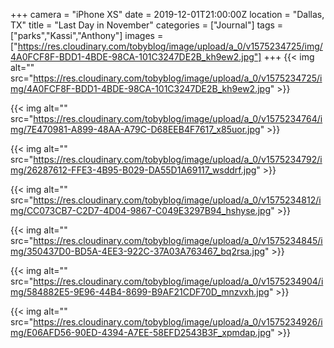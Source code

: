 +++
camera = "iPhone XS"
date = 2019-12-01T21:00:00Z
location = "Dallas, TX"
title = "Last Day in November"
categories = ["Journal"]
tags = ["parks","Kassi","Anthony"]
images = ["https://res.cloudinary.com/tobyblog/image/upload/a_0/v1575234725/img/4A0FCF8F-BDD1-4BDE-98CA-101C3247DE2B_kh9ew2.jpg"]
+++
{{< img alt="" src="https://res.cloudinary.com/tobyblog/image/upload/a_0/v1575234725/img/4A0FCF8F-BDD1-4BDE-98CA-101C3247DE2B_kh9ew2.jpg" >}}  
<!--more-->

{{< img alt="" src="https://res.cloudinary.com/tobyblog/image/upload/a_0/v1575234764/img/7E470981-A899-48AA-A79C-D68EEB4F7617_x85uor.jpg" >}}  

{{< img alt="" src="https://res.cloudinary.com/tobyblog/image/upload/a_0/v1575234792/img/26287612-FFE3-4B95-B029-DA55D1A69117_wsddrf.jpg" >}}  

{{< img alt="" src="https://res.cloudinary.com/tobyblog/image/upload/a_0/v1575234812/img/CC073CB7-C2D7-4D04-9867-C049E3297B94_hshyse.jpg" >}}  

{{< img alt="" src="https://res.cloudinary.com/tobyblog/image/upload/a_0/v1575234845/img/350437D0-BD5A-4EE3-922C-37A03A763467_bq2rsa.jpg" >}}  

{{< img alt="" src="https://res.cloudinary.com/tobyblog/image/upload/a_0/v1575234904/img/584882E5-9E96-44B4-8699-B9AF21CDF70D_mnzvxh.jpg" >}}  

{{< img alt="" src="https://res.cloudinary.com/tobyblog/image/upload/a_0/v1575234926/img/E06AFD56-90ED-4394-A7EE-58EFD2543B3F_xpmdap.jpg" >}}
